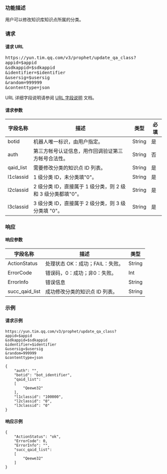 ### 功能描述
用户可以修改知识库知识点所属的分类。

### 请求
#### 请求 URL
<pre>
https://yun.tim.qq.com/v3/prophet/update_qa_class?
appid=$appid
&sdkappid=$sdkappid
&identifier=$identifier
&usersig=$usersig
&random=999999
&contenttype=json 
</pre>

URL 详细字段说明请参阅 [URL 字段说明](https://cloud.tencent.com/document/product/645/12729) 文档。
 
#### 请求参数

| 字段名称 | 描述 | 类型|必填|
|---------|---------|----|------|
|botid|	机器人唯一标识，由用户指定。|String|是|
|auth	|第三方帐号认证信息，用作回调验证第三方帐号合法性。|String|否|
|qaid_list	|需要修改分类的知识点 ID 列表。|String|是|
|l1classid	|1 级分类 ID，未分类填"0"。|String|是|
|l2classid	|2 级分类 ID，直接属于 1 级分类，则 2 级和 3 级分类都填"0"。|String|是|
|l3classid	|3 级分类 ID，直接属于 2 级分类，则 3 级分类填 "0"。|String|是|

### 响应
#### 响应参数

| 字段名称 |	描述 | 类型|
|---------|---------|-----|
|ActionStatus	|处理状态 OK：成功；FAIL：失败。|String|
|ErrorCode|	错误码，0：成功；非0：失败。|Int|
|ErrorInfo|	错误信息|String|
|succ_qaid_list	|成功修改分类的知识点 ID 列表。|String|

### 示例
#### 请求示例
```
https://yun.tim.qq.com/v3/prophet/update_qa_class?
appid=$appid
&sdkappid=$sdkappid
&identifier=$identifier
&usersig=$usersig
&random=999999
&contenttype=json 

{
    "auth": "", 
    "botid": "bot_identifier",
    "qaid_list":
    [
        "Qeewe32"
    ],
    "l1classid": "100000",
    "l2classid": "0",
    "l3classid": "0"
}
```

#### 响应示例
```
{
    "ActionStatus": "ok", 
    "ErrorCode": 0, 
    "ErrorInfo": "",
    "succ_qaid_list":
    [
        "Qeewe32"
    ]
}
```
